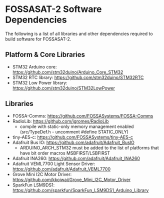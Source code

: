 # FOSSASAT-2 Software Dependencies
The following is a list of all libraries and other dependencies required to build software for FOSSASAT-2.

## Platform & Core Libraries
* STM32 Arduino core: https://github.com/stm32duino/Arduino_Core_STM32
* STM32 RTC library: https://github.com/stm32duino/STM32RTC
* STM32 Low Power library: https://github.com/stm32duino/STM32LowPower

## Libraries
* FOSSA-Comms: https://github.com/FOSSASystems/FOSSA-Comms
* RadioLib: https://github.com/jgromes/RadioLib
  * compile with static-only memory management enabled (src/TypeDef.h - uncomment #define STATIC_ONLY)
* tiny-AES-c: https://github.com/FOSSASystems/tiny-AES-c
* Adafruit Bus IO: https://github.com/adafruit/Adafruit_BusIO
  * ARDUINO_ARCH_STM32 must be added to the list of platforms that have bit order macros MSBFIRST/LSBFIRST
* Adafruit INA260: https://github.com/adafruit/Adafruit_INA260
* Adafruit VEML7700 Light Sensor Driver: https://github.com/adafruit/Adafruit_VEML7700
* Grove Mini I2C Motor Driver: https://github.com/kkoiwai/Grove_Mini_I2C_Motor_Driver
* SparkFun LSM9DS1: https://github.com/sparkfun/SparkFun_LSM9DS1_Arduino_Library
